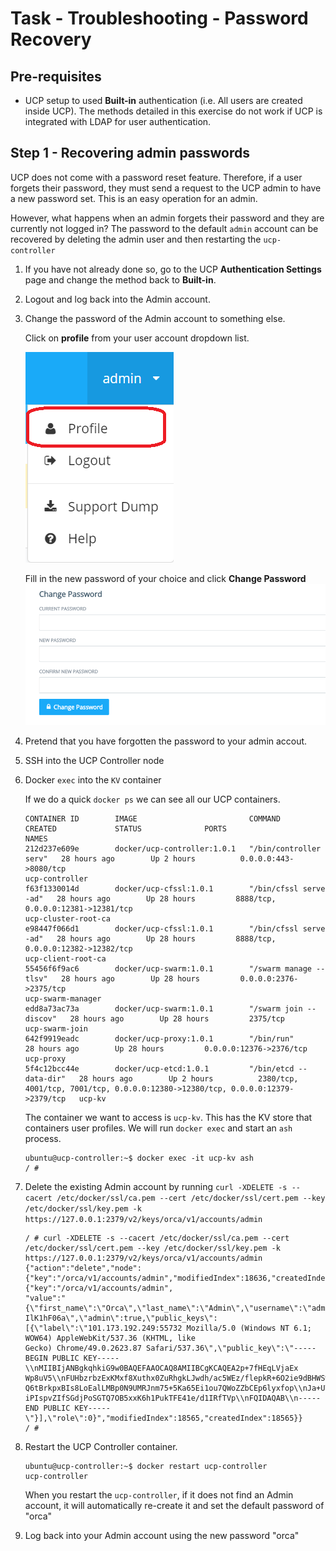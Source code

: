 # Task - Troubleshooting - Password Recovery

## Pre-requisites
- UCP setup to used **Built-in** authentication (i.e. All users are created inside UCP). The methods detailed in this exercise do not work if UCP is integrated
  with LDAP for user authentication.

## Step 1 - Recovering admin passwords

UCP does not come with a password reset feature. Therefore, if a user forgets their password, they must send a request to the UCP admin to have a new password set.
This is an easy operation for an admin. 

However, what happens when an admin forgets their password and they are currently not logged in? The password to the default `admin` account can be recovered by 
deleting the admin user and then restarting the `ucp-controller`

1. If you have not already done so, go to the UCP **Authentication Settings** page and change the method back to **Built-in**.
2. Logout and log back into the Admin account. 
3. Change the password of the Admin account to something else.

   Click on **profile** from your user account dropdown list.
   
   ![](images/ucp02_t4_profile_dropdown.PNG)
   
   Fill in the new password of your choice and click **Change Password**
   ![](images/ucp03_t5_ChangePW.PNG)  

4. Pretend that you have forgotten the password to your admin accout.
5. SSH into the UCP Controller node
6. Docker `exec` into the `KV` container

   If we do a quick `docker ps` we can see all our UCP containers.

   ```   
   CONTAINER ID        IMAGE                         COMMAND                  CREATED             STATUS              PORTS                                                                             NAMES
   212d237e609e        docker/ucp-controller:1.0.1   "/bin/controller serv"   28 hours ago        Up 2 hours          0.0.0.0:443->8080/tcp                                                             ucp-controller
   f63f1330014d        docker/ucp-cfssl:1.0.1        "/bin/cfssl serve -ad"   28 hours ago        Up 28 hours         8888/tcp, 0.0.0.0:12381->12381/tcp                                                ucp-cluster-root-ca
   e98447f066d1        docker/ucp-cfssl:1.0.1        "/bin/cfssl serve -ad"   28 hours ago        Up 28 hours         8888/tcp, 0.0.0.0:12382->12382/tcp                                                ucp-client-root-ca
   55456f6f9ac6        docker/ucp-swarm:1.0.1        "/swarm manage --tlsv"   28 hours ago        Up 28 hours         0.0.0.0:2376->2375/tcp                                                            ucp-swarm-manager
   edd8a73ac73a        docker/ucp-swarm:1.0.1        "/swarm join --discov"   28 hours ago        Up 28 hours         2375/tcp                                                                          ucp-swarm-join
   642f9919eadc        docker/ucp-proxy:1.0.1        "/bin/run"               28 hours ago        Up 28 hours         0.0.0.0:12376->2376/tcp                                                           ucp-proxy
   5f4c12bcc44e        docker/ucp-etcd:1.0.1         "/bin/etcd --data-dir"   28 hours ago        Up 2 hours          2380/tcp, 4001/tcp, 7001/tcp, 0.0.0.0:12380->12380/tcp, 0.0.0.0:12379->2379/tcp   ucp-kv
   ```
   
   The container we want to access is `ucp-kv`. This has the KV store that containers user profiles. We will run `docker exec` and start an `ash` process.
   
   ```
   ubuntu@ucp-controller:~$ docker exec -it ucp-kv ash
   / #
   ```
   
7. Delete the existing Admin account by running `curl -XDELETE -s --cacert /etc/docker/ssl/ca.pem --cert /etc/docker/ssl/cert.pem --key /etc/docker/ssl/key.pem -k https://127.0.0.1:2379/v2/keys/orca/v1/accounts/admin`

   ```
   / # curl -XDELETE -s --cacert /etc/docker/ssl/ca.pem --cert /etc/docker/ssl/cert.pem --key /etc/docker/ssl/key.pem -k https://127.0.0.1:2379/v2/keys/orca/v1/accounts/admin    
   {"action":"delete","node":{"key":"/orca/v1/accounts/admin","modifiedIndex":18636,"createdIndex":18565},"prevNode":{"key":"/orca/v1/accounts/admin",                                                                       "value":"{\"first_name\":\"Orca\",\"last_name\":\"Admin\",\"username\":\"admin\",\"password\":\"$2a$10$i2hMeduf9gWiUIxfH/5zjehsmTy9CWLQW1HEqu1lEPBI                                                                       IlK1hF06a\",\"admin\":true,\"public_keys\":[{\"label\":\"101.173.192.249:55732 Mozilla/5.0 (Windows NT 6.1; WOW64) AppleWebKit/537.36 (KHTML, like                                                                        Gecko) Chrome/49.0.2623.87 Safari/537.36\",\"public_key\":\"-----BEGIN PUBLIC KEY-----\\nMIIBIjANBgkqhkiG9w0BAQEFAAOCAQ8AMIIBCgKCAQEA2p+7fHEqLVjaEx                                                                       Wp8uV5\\nFUHbzrbzExKMxf8Xuthx0ZuRhgkLJwdh/ac5WEz/flepkR+6O2ie9dBHWSwXUmzw\\n16y9L/hqRCTMNr4TrU2x7TCQYp/c+eNp0gAYe0G9ZonBUtD7lEPNViKi4I3XJstU\\n/WaL                                                                       Q6tBrkpxBIs8LoEalLMBp0N9UMRJnm75+5Ka65Ei1ou7QWoZZbCEp6lyxfop\\nJa+UTwEa7nru1cnTqE4ET7ZFNMx/ZraUuL/zAmtvw+0fwLGRQ4JC9cadACKF/dYw\\nWk4QKao7BlyKJfIJX                                                                       iPIspvZIfSGdjPoSGTQ7OB5xxK6h1PukTFE41e/d1IRfTVp\\nFQIDAQAB\\n-----END PUBLIC KEY-----\"}],\"role\":0}","modifiedIndex":18565,"createdIndex":18565}}
   / #
   ```

8. Restart the UCP Controller container.

   ```
   ubuntu@ucp-controller:~$ docker restart ucp-controller
   ucp-controller
   ```
   
   When you restart the `ucp-controller`, if it does not find an Admin account, it will automatically re-create it and set the default password 
   of "orca"
   
9. Log back into your Admin account using the new password "orca"
   
   
   
   
   